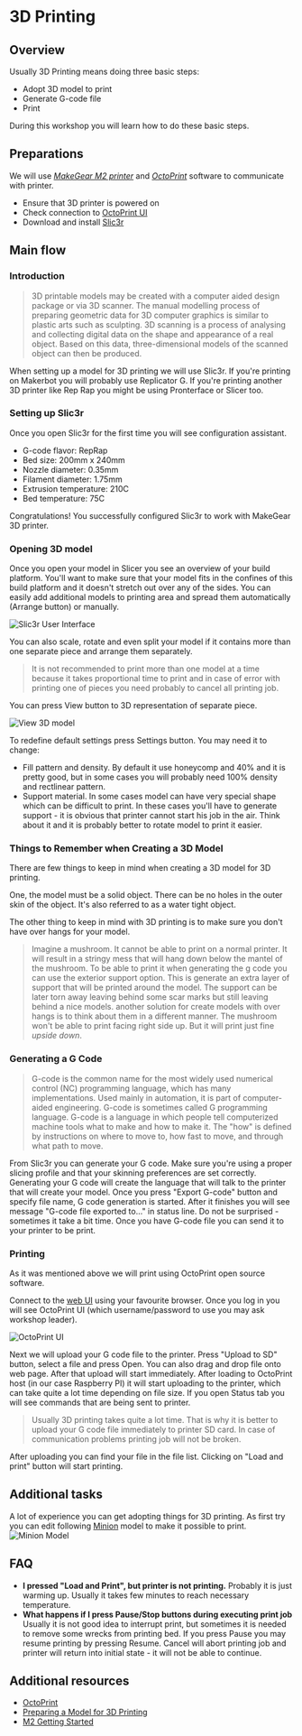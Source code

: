 # 3D Printing

## Overview


Usually 3D Printing means doing three basic steps:

* Adopt 3D model to print
* Generate G-code file
* Print

During this workshop you will learn how to do these basic steps.

## Preparations

We will use [*MakeGear M2 printer*](http://www.makergear.com/products/m-series-3d-printers) and [*OctoPrint*](http://octoprint.org/) software to communicate with printer.

* Ensure that 3D printer is powered on
* Check connection to [OctoPrint UI](http://catprint3d02.catalysts.local)
* Download and install [Slic3r](http://slic3r.org/download)

Main flow
---------

### Introduction

> 3D printable models may be created with a computer aided design package or
> via 3D scanner. The manual modelling process of preparing geometric data for
> 3D computer graphics is similar to plastic arts such as sculpting.
> 3D scanning is a process of analysing and collecting digital data on the
> shape and appearance of a real object. Based on this data, three-dimensional
> models of the scanned object can then be produced.

When setting up a model for 3D printing we will use Slic3r.
If you're printing on Makerbot you will probably use Replicator G. If you're printing another 3D printer like Rep Rap you might be using Pronterface or Slicer too.

### Setting up Slic3r

Once you open Slic3r for the first time you will see configuration assistant.

* G-code flavor: RepRap
* Bed size: 200mm x 240mm
* Nozzle diameter: 0.35mm
* Filament diameter: 1.75mm
* Extrusion temperature: 210C
* Bed temperature: 75C

Congratulations! You successfully configured Slic3r to work with MakeGear 3D printer.

### Opening 3D model

Once you open your model in Slicer you see an overview of your build platform.
You'll want to make sure that your model fits in the confines of this build platform and it doesn't stretch out over any of the sides. You can easily add additional models to printing area and spread them automatically (Arrange button) or manually.

![Slic3r User Interface](images/slic3r.png) 

You can also scale, rotate and even split your model if it contains more than one separate piece and arrange them separately.

> It is not recommended to print more than one model at a time because it
> takes proportional time to print and in case of error with printing one of
> pieces you need probably to cancel all printing job.

You can press View button to 3D representation of separate piece.

![View 3D model](images/view.png) 


To redefine default settings press Settings button. You may need it to change:
* Fill pattern and density. By default it use honeycomp and 40% and it is pretty good, but in some cases you will probably need 100% density and rectlinear pattern.
* Support material. In some cases model can have very special shape which can be difficult to print. In these cases you'll have to generate support - it is obvious that printer cannot start his job in the air. Think about it and it is probably better to rotate model to print it easier.

### Things to Remember when Creating a 3D Model

There are few things to keep in mind when creating a 3D model for 3D printing.

One, the model must be a solid object. There can be no holes in the outer skin
of the object. It's also referred to as a water tight object.

The other thing to keep in mind with 3D printing is to make sure you don't
have over hangs for your model. 
> Imagine a mushroom. It cannot be able to print on a normal printer. It will
> result in a stringy mess that will hang down below the mantel of the
> mushroom. To be able to print it when generating the g code you can use the
> exterior support option. This is generate an extra layer of support that
> will be printed around the model. The support can be later torn away leaving
> behind some scar marks but still leaving behind a nice models. another
> solution for create models with over hangs is to think about them in 
> a different manner. The mushroom won't be able to print facing right side
> up. But it will print just fine *upside down*.

### Generating a G Code

> G-code is the common name for the most widely used numerical control (NC)
> programming language, which has many implementations. Used mainly in
> automation, it is part of computer-aided engineering. G-code is sometimes
> called G programming language.
> G-code is a language in which people tell computerized machine tools what to
> make and how to make it. The "how" is defined by instructions on where to
> move to, how fast to move, and through what path to move. 

From Slic3r you can generate your G code. Make sure you're using a proper
slicing profile and that your skinning preferences are set correctly.
Generating your G code will create the language that will talk to the printer
that will create your model. Once you press "Export G-code" button and specify file name, G code generation is started. After it finishes you will see message "G-code file exported to..." in status line. Do not be surprised - sometimes it take a bit time. Once you have G-code file you can send it to your printer to be print.

### Printing

As it was mentioned above we will print using OctoPrint open source software.

Connect to the [web UI](http://catprint3d02.catalysts.local) using your favourite browser. Once you log in you will see OctoPrint UI (which username/password to use you may ask workshop leader).

![OctoPrint UI](images/octoprint.png)

Next we will upload your G code file to the printer. Press "Upload to SD" button, select a file and press Open. You can also drag and drop file onto web page. After that upload will start immediately. After loading to OctoPrint host (in our case Raspberry PI) it will start uploading to the printer, which can take quite a lot time depending on file size. If you open Status tab you will see commands that are being sent to printer.

> Usually 3D printing takes quite a lot time. That is why it is better to
> upload your G code file immediately to printer SD card. In case of
> communication problems printing job will not be broken.

After uploading you can find your file in the file list. Clicking on "Load and print" button will start printing.

Additional tasks
----------------

A lot of experience you can get adopting things for 3D printing. As first try you can edit following [Minion](https://tinkercad.com/things/0T6t1YCDULK) model to make it possible to print.
![Minion Model](images/minion.png)

FAQ
---

* **I pressed "Load and Print", but printer is not printing.** Probably it is just warming up. Usually it takes few minutes to reach necessary temperature.
* **What happens if I press Pause/Stop buttons during executing print job** Usually it is not good idea to interrupt print, but sometimes it is needed to remove some wrecks from printing bed. If you press Pause you may resume printing by pressing Resume. Cancel will abort printing job and printer will return into initial state - it will not be able to continue.

Additional resources
--------------------

* [OctoPrint](http://octoprint.org/)
* [Preparing a Model for 3D Printing](http://3d.about.com/od/Creating-3D-The-CG-Pipeline/ss/Preparing-A-Model-For-3d-Printing-Model-To-3d-Print-In-5-Steps.htm)
* [M2 Getting Started](http://makergear.wikidot.com/m2-getting-started)

